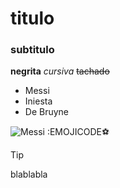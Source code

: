# titulo
### subtitulo
**negrita**
*cursiva*
~~tachado~~

- Messi
- Iniesta
- De Bruyne

![Messi](https://s.france24.com/media/display/451ed2b8-eed6-11ea-afdd-005056bf87d6/w:1280/p:16x9/messi-1805.jpg)
:EMOJICODE⚽
>[!TIP]
>blablabla
